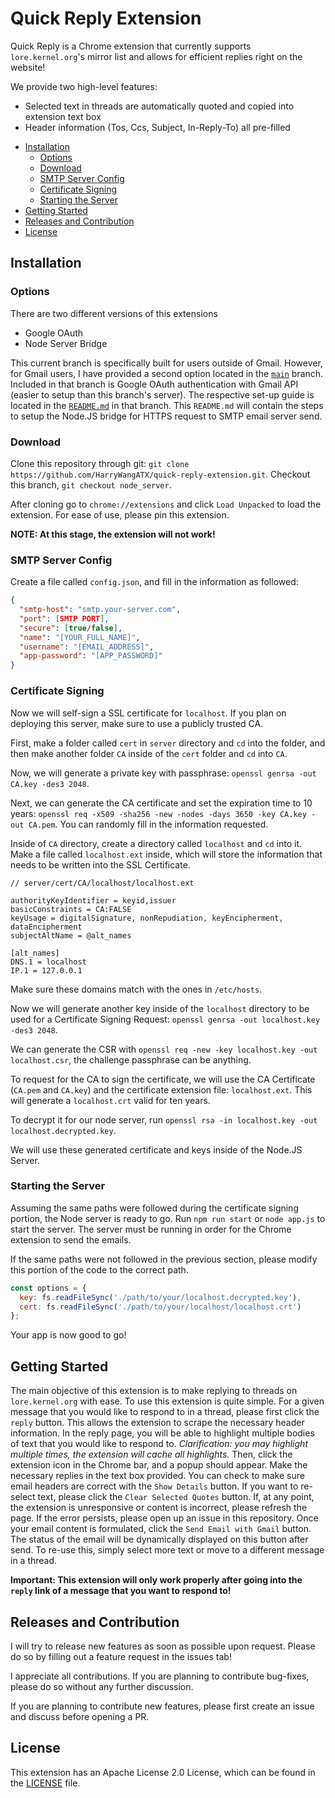 # Quick Reply Extension

Quick Reply is a Chrome extension that currently supports `lore.kernel.org`'s mirror list and allows for efficient replies right on the website!

We provide two high-level features:
- Selected text in threads are automatically quoted and copied into extension text box
- Header information (Tos, Ccs, Subject, In-Reply-To) all pre-filled


<!-- toc -->

- [Installation](https://github.com/HarryWangATX/quick-reply-extension/tree/node_server#installation)
    - [Options](https://github.com/HarryWangATX/quick-reply-extension/tree/node_server#options)
    - [Download](https://github.com/HarryWangATX/quick-reply-extension/tree/node_server#download)
    - [SMTP Server Config](https://github.com/HarryWangATX/quick-reply-extension/tree/node_server#smtp-server-config)
    - [Certificate Signing](https://github.com/HarryWangATX/quick-reply-extension/tree/node_server#certificate-signing)
    - [Starting the Server](https://github.com/HarryWangATX/quick-reply-extension/tree/node_server#starting-the-server)
- [Getting Started](https://github.com/HarryWangATX/quick-reply-extension/tree/node_server#getting-started)
- [Releases and Contribution](https://github.com/HarryWangATX/quick-reply-extension/tree/node_server#releases-and-contribution)
- [License](https://github.com/HarryWangATX/quick-reply-extension/tree/node_server#releases-and-contribution)

<!-- tocstop -->


## Installation

### Options

There are two different versions of this extensions
- Google OAuth
- Node Server Bridge

This current branch is specifically built for users outside of Gmail. However, for Gmail users, I have provided a second option located in the [`main`](https://github.com/HarryWangATX/quick-reply-extension) branch. Included in that branch is Google OAuth authentication with Gmail API (easier to setup than this branch's server). The respective set-up guide is located in the [`README.md`](https://github.com/HarryWangATX/quick-reply-extension/#readme) in that branch. This `README.md` will contain the steps to setup the Node.JS bridge for HTTPS request to SMTP email server send.

### Download

Clone this repository through git: `git clone https://github.com/HarryWangATX/quick-reply-extension.git`. Checkout this branch, `git checkout node_server`.

After cloning go to `chrome://extensions` and click `Load Unpacked` to load the extension. For ease of use, please pin this extension. 

**NOTE: At this stage, the extension will not work!**

### SMTP Server Config

Create a file called `config.json`, and fill in the information as followed:

```json
{
  "smtp-host": "smtp.your-server.com",
  "port": [SMTP PORT],
  "secure": [true/false],
  "name": "[YOUR_FULL_NAME]",
  "username": "[EMAIL_ADDRESS]",
  "app-password": "[APP_PASSWORD]"
}
```

### Certificate Signing

Now we will self-sign a SSL certificate for `localhost`. If you plan on deploying this server, make sure to use a publicly trusted CA.

First, make a folder called `cert` in `server` directory and `cd` into the folder, and then make another folder `CA` inside of the `cert` folder and `cd` into `CA`.

Now, we will generate a private key with passphrase: `openssl genrsa -out CA.key -des3 2048`.

Next, we can generate the CA certificate and set the expiration time to 10 years: `openssl req -x509 -sha256 -new -nodes -days 3650 -key CA.key -out CA.pem`. You can randomly fill in the information requested.

Inside of `CA` directory, create a directory called `localhost` and `cd` into it. Make a file called `localhost.ext` inside, which will store the information that needs to be written into the SSL Certificate. 

```ext
// server/cert/CA/localhost/localhost.ext

authorityKeyIdentifier = keyid,issuer
basicConstraints = CA:FALSE
keyUsage = digitalSignature, nonRepudiation, keyEncipherment, dataEncipherment
subjectAltName = @alt_names

[alt_names]
DNS.1 = localhost
IP.1 = 127.0.0.1
```
Make sure these domains match with the ones in `/etc/hosts`.

Now we will generate another key inside of the `localhost` directory to be used for a Certificate Signing Request: `openssl genrsa -out localhost.key -des3 2048`.

We can generate the CSR with `openssl req -new -key localhost.key -out localhost.csr`, the challenge passphrase can be anything.

To request for the CA to sign the certificate, we will use the  CA Certificate (`CA.pem` and `CA.key`) and the certificate extension file: `localhost.ext`. This will generate a `localhost.crt` valid for ten years.

To decrypt it for our node server, run `openssl rsa -in localhost.key -out localhost.decrypted.key`.

We will use these generated certificate and keys inside of the Node.JS Server.

### Starting the Server

Assuming the same paths were followed during the certificate signing portion, the Node server is ready to go. Run `npm run start` or `node app.js` to start the server. The server must be running in order for the Chrome extension to send the emails.

If the same paths were not followed in the previous section, please modify this portion of the code to the correct path.

```js
const options = {
  key: fs.readFileSync('./path/to/your/localhost.decrypted.key'),
  cert: fs.readFileSync('./path/to/your/localhost/localhost.crt')
};
```

Your app is now good to go!

## Getting Started

The main objective of this extension is to make replying to threads on `lore.kernel.org` with ease. To use this extension is quite simple. For a given message that you would like to respond to in a thread, please first click the `reply` button. This allows the extension to scrape the necessary header information. In the reply page, you will be able to highlight multiple bodies of text that you would like to respond to. *Clarification: you may highlight multiple times, the extension will cache all highlights.* Then, click the extension icon in the Chrome bar, and a popup should appear. Make the necessary replies in the text box provided. You can check to make sure email headers are correct with the `Show Details` button. If you want to re-select text, please click the `Clear Selected Quotes` button. If, at any point, the extension is unresponsive or content is incorrect, please refresh the page. If the error persists, please open up an issue in this repository. Once your email content is formulated, click the `Send Email with Gmail` button. The status of the email will be dynamically displayed on this button after send. To re-use this, simply select more text or move to a different message in a thread.

**Important: This extension will only work properly after going into the `reply` link of a message that you want to respond to!**

## Releases and Contribution

I will try to release new features as soon as possible upon request. Please do so by filling out a feature request in the issues tab!

I appreciate all contributions. If you are planning to contribute bug-fixes, please do so without any further discussion.

If you are planning to contribute new features, please first create an issue and discuss before opening a PR.

## License

This extension has an Apache License 2.0 License, which can be found in the [LICENSE](https://github.com/HarryWangATX/quick-reply-extension/blob/main/LICENSE) file.

